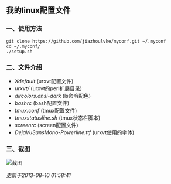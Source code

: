 ## 我的linux配置文件 ##

### 一、使用方法 ###

    git clone https://github.com/jiazhoulvke/myconf.git ~/.myconf
    cd ~/.myconf/
    ./setup.sh
    
### 二、文件介绍 ###

* *Xdefault*  (urxvt配置文件)
* *urxvt/*  (urxvt的perl扩展目录)
* *dircolors.ansi-dark*  (ls命令配色)
* *bashrc*  (bash配置文件)
* *tmux.conf*  (tmux配置文件)
* *tmuxstatusline.sh*  (tmux状态栏脚本)
* *screenrc*  (screen配置文件)
* *DejaVuSansMono-Powerline.ttf*  (urxvt使用的字体)

### 三、截图

![截图](https://raw.github.com/jiazhoulvke/myconf/master/screenshot.png)


_更新于2013-08-10 01:58:41_
